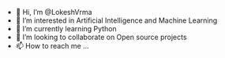 - 👋 Hi, I’m @LokeshVrma
- 👀 I’m interested in Artificial Intelligence and Machine Learning
- 🌱 I’m currently learning Python
- 💞️ I’m looking to collaborate on Open source projects
- 📫 How to reach me ...

<!---
LokeshVrma/LokeshVrma is a ✨ special ✨ repository because its `README.md` (this file) appears on your GitHub profile.
You can click the Preview link to take a look at your changes.
--->
